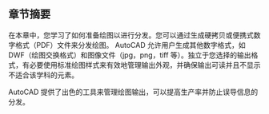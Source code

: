 ## 章节摘要

在本章中，您学习了如何准备绘图以进行分发。您可以通过生成硬拷贝或便携式数字格式（PDF）文件来分发绘图。 AutoCAD 允许用户生成其他数字格式，如 DWF（绘图交换格式）和图像文件（jpg，png，tiff 等）。独立于您选择的输出格式，有必要使用标准绘图样式来有效地管理输出外观，并确保输出可读并且不显示不适合该学科的元素。

AutoCAD 提供了出色的工具来管理绘图输出，可以提高生产率并防止误导信息的分发。